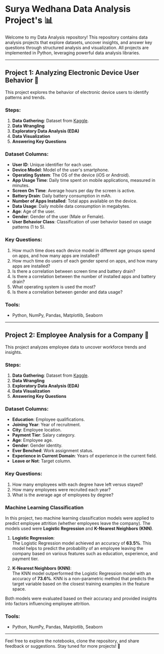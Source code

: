 # Surya Wedhana Data Analysis Project's 📊

Welcome to my Data Analysis repository! This repository contains data analysis projects that explore datasets, uncover insights, and answer key questions through structured analysis and visualization. All projects are implemented in Python, leveraging powerful data analysis libraries.

---

## Project 1: Analyzing Electronic Device User Behavior 📱

This project explores the behavior of electronic device users to identify patterns and trends.  

### Steps:
1. **Data Gathering**: Dataset from [Kaggle](https://www.kaggle.com/datasets/valakhorasani/mobile-device-usage-and-user-behavior-dataset).
2. **Data Wrangling**  
3. **Exploratory Data Analysis (EDA)**  
4. **Data Visualization**  
5. **Answering Key Questions**

### Dataset Columns:
- **User ID**: Unique identifier for each user.  
- **Device Model**: Model of the user's smartphone.  
- **Operating System**: The OS of the device (iOS or Android). 
- **App Usage Time**: Daily time spent on mobile applications, measured in minutes.  
- **Screen On Time**: Average hours per day the screen is active.  
- **Battery Drain**: Daily battery consumption in mAh. 
- **Number of Apps Installed**: Total apps available on the device.  
- **Data Usage**: Daily mobile data consumption in megabytes. 
- **Age**: Age of the user.
- **Gender**: Gender of the user (Male or Female).
- **User Behavior Class**: Classification of user behavior based on usage patterns (1 to 5).

### Key Questions:
1. How much time does each device model in different age groups spend on apps, and how many apps are installed?  
2. How much time do users of each gender spend on apps, and how many apps are installed?  
3. Is there a correlation between screen time and battery drain?  
4. Is there a correlation between the number of installed apps and battery drain?  
5. What operating system is used the most?  
6. Is there a correlation between gender and data usage?  

### Tools:
- Python, NumPy, Pandas, Matplotlib, Seaborn  

---

## Project 2: Employee Analysis for a Company 🏢

This project analyzes employee data to uncover workforce trends and insights.  

### Steps:
1. **Data Gathering**: Dataset from [Kaggle](https://www.kaggle.com/datasets/tawfikelmetwally/employee-dataset).
2. **Data Wrangling**  
3. **Exploratory Data Analysis (EDA)**  
4. **Data Visualization**  
5. **Answering Key Questions**  

### Dataset Columns:
- **Education**: Employee qualifications.  
- **Joining Year**: Year of recruitment.  
- **City**: Employee location.  
- **Payment Tier**: Salary category.  
- **Age**: Employee age.  
- **Gender**: Gender identity.  
- **Ever Benched**: Work assignment status.  
- **Experience in Current Domain**: Years of experience in the current field.  
- **Leave or Not**: Target column.  

### Key Questions:
1. How many employees with each degree have left versus stayed?  
2. How many employees were recruited each year?  
3. What is the average age of employees by degree?

### Machine Learning Classification

In this project, two machine learning classification models were applied to predict employee attrition (whether employees leave the company). The models used were **Logistic Regression** and **K-Nearest Neighbors (KNN)**.

1. **Logistic Regression**:  
   The Logistic Regression model achieved an accuracy of **63.5%**. This model helps to predict the probability of an employee leaving the company based on various features such as education, experience, and payment tier.

2. **K-Nearest Neighbors (KNN)**:  
   The KNN model outperformed the Logistic Regression model with an accuracy of **73.6%**. KNN is a non-parametric method that predicts the target variable based on the closest training examples in the feature space.

Both models were evaluated based on their accuracy and provided insights into factors influencing employee attrition.

### Tools:
- Python, NumPy, Pandas, Matplotlib, Seaborn  

---

Feel free to explore the notebooks, clone the repository, and share feedback or suggestions. Stay tuned for more projects! 🎉
